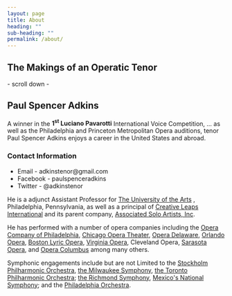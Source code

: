 ```yaml
---
layout: page
title: About
heading: ""
sub-heading: ""
permalink: /about/
---
```


<div class="bg-paul-free"></div>
<h2 class="h1 max-width-2">The Makings of an Operatic Tenor</h2>
<div class="h4 italic">- scroll down -</div>

<div class="clearfix top-space mb4">
  <div class="col sm-col-12 md-col-6">
    <h2 class="m0">Paul Spencer Adkins</h2>
  </div>
  <p class="col sm-col-12 md-col-6 h3 mt0">
    A winner in the <strong>1<sup>st</sup> Luciano Pavarotti</strong> International Voice Competition,
    ... as well as the Philadelphia and Princeton Metropolitan Opera auditions, tenor Paul Spencer Adkins enjoys a career in the United States and abroad.
  </p>
</div>
<div class="clearfix mb4">
  <div class="col sm-col-12 md-col-6">
    <h3>Contact Information</h3>
    <ul>
      <li class="h5 mb1">Email - adkinstenor@gmail.com</li>
      <li class="h5 mb1">Facebook - paulspenceradkins</li>
      <li class="h5 mb1">Twitter - @adkinstenor</li>
    </ul>
  </div>
  <div class="col sm-col-12 md-col-6 mb4">
    <p>
      He is a adjunct Assistant Professor for
      <a href="http://www.uarts.edu">The University of the Arts</a>
      , Philadelphia, Pennsylvania, as well as a principal of
      <a href="http://creativeleaps.org">Creative Leaps International</a> and its parent company,
      <a href="http://www.asoloartists.org">Associated Solo Artists, Inc</a>.
    </p>
    <p>
      He has performed with a number of opera companies including the
      <a href="https://www.operaphila.org">Opera Company of Philadelphia</a>,
      <a href="http://www.chicagooperatheater.org">Chicago Opera Theater</a>,
      <a href="http://www.operade.org">Opera Delaware</a>,
      <a href="http://www.orlandoopera.org">Orlando Opera</a>,
      <a href="http://www.blo.org">Boston Lyric Opera</a>,
      <a href="http://www.vaopera.org">Virginia Opera</a>,
      Cleveland Opera,
      <a href="http://www.sarasotaopera.org">Sarasota Opera</a>, and
      <a href="http://www.operacolumbus.org">Opera Columbus</a>
      among many others.
    </p>
    <p>
      Symphonic engagements include but are not Limited to the
      <a href="http://www.konserthuset.se">Stockholm Philharmonic Orchestra</a>,
      <a href="https://www.mso.org">the Milwaukee Symphony</a>,
      <a href="https://www.tso.ca">the Toronto Philharmonic Orchestra</a>;
      <a href="http://www.richmondsymphony.com">the Richmond Symphony</a>,
      <a href="http://www.osn.bellasartes.gob.mx">Mexico's National Symphony</a>; and the
      <a href="https://www.philorch.org">Philadelphia Orchestra</a>.
    </p>
  </div>
</div>
